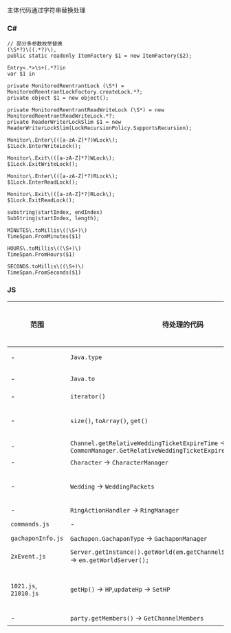 主体代码通过字符串替换处理

### C#

```
// 部分多参数枚举替换
(\S*?)\((.*?)\),
public static readonly ItemFactory $1 = new ItemFactory($2);

Entry<.*>\s+(.*?)in
var $1 in

private MonitoredReentrantLock (\S*) = MonitoredReentrantLockFactory.createLock.*?;
private object $1 = new object();

private MonitoredReentrantReadWriteLock (\S*) = new MonitoredReentrantReadWriteLock.*?;
private ReaderWriterLockSlim $1 = new ReaderWriterLockSlim(LockRecursionPolicy.SupportsRecursion);

Monitor\.Enter\(([a-zA-Z]*?)WLock\);
$1Lock.EnterWriteLock();

Monitor\.Exit\(([a-zA-Z]*?)WLock\);
$1Lock.ExitWriteLock();

Monitor\.Enter\(([a-zA-Z]*?)RLock\);
$1Lock.EnterReadLock();

Monitor\.Exit\(([a-zA-Z]*?)RLock\);
$1Lock.ExitReadLock();

substring(startIndex, endIndex)
SubString(startIndex, length);

MINUTES\.toMillis\((\S+)\)
TimeSpan.FromMinutes($1)

HOURS\.toMillis\((\S+)\)
TimeSpan.FromHours($1)

SECONDS.toMillis\((\S+)\)
TimeSpan.FromSeconds($1)
```

### JS

| 范围| 待处理的代码 | 需要处理 | 备注 |
| -----------| ----------- | ----------- |----------- |
| - | `Java.type`      | - | CodeMigration替换 |
| - | `Java.to`      | - | CodeMigration替换 |
| - | `iterator()`      | ❗ | 需要手动处理 |
| - | `size()`, `toArray()`, `get()` | - | 目前通过扩展方法适配，暂不用处理 |
| - | `Channel.getRelativeWeddingTicketExpireTime` -> `CommonManager.GetRelativeWeddingTicketExpireTime` | ❗ | 静态方法移动 |
| - | `Character` -> `CharacterManager` | ❗ | 静态方法移动 |
| - | `Wedding` -> `WeddingPackets` | - | jint保持了相同的别名，暂不用处理 |
| - | `RingActionHandler` -> `RingManager` | ❗ | 静态方法移动 |
| `commands.js` | - | ❗ | 需要重写 |
| `gachaponInfo.js` | `Gachapon.GachaponType` -> `GachaponManager`| ❗ |  |
| `2xEvent.js` | `Server.getInstance().getWorld(em.getChannelServer().getWorld());` -> `em.getWorldServer();` | - | CodeMigration替换 |
| `1021.js`, `21010.js` | `getHp()` -> `HP`,`updateHp` -> `SetHP` | ❗ | hp/mp相关代码重构，这里需要手动修改一下 |
| - | `party.getMembers()` -> `GetChannelMembers` | ❗ |  |